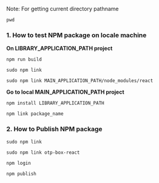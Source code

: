 Note: For getting current directory pathname

```
pwd
```

### 1. How to test NPM package on locale machine

<b>On LIBRARY_APPLICATION_PATH project</b>

```
npm run build
```

```
sudo npm link
```

```
sudo npm link MAIN_APPLICATION_PATH/node_modules/react
```

<b>Go to local MAIN_APPLICATION_PATH project</b>

```
npm install LIBRARY_APPLICATION_PATH
```

```
npm link package_name
```

### 2. How to Publish NPM package

```
sudo npm link
```

```
sudo npm link otp-box-react
```

```
npm login
```

```
npm publish
```
